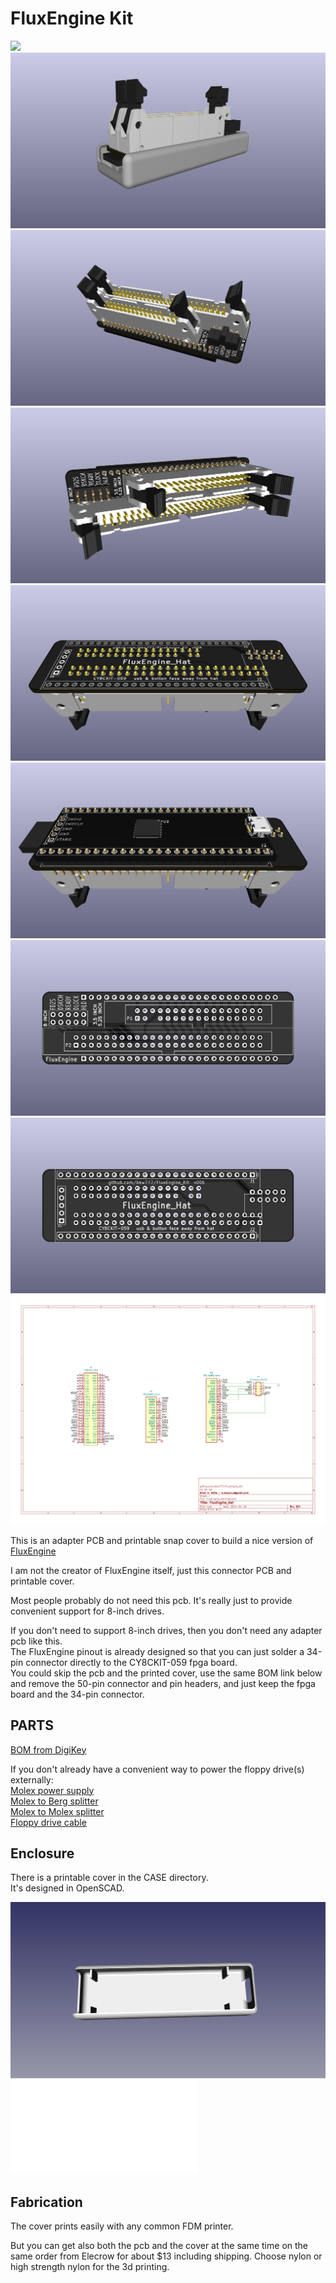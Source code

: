 # FluxEngine Kit

![](PCB/out/FluxEngine_Hat.cvr.jpg)
![](PCB/out/FluxEngine_Hat.cvr.2.jpg)
![](PCB/out/FluxEngine_Hat.jpg)
![](PCB/out/FluxEngine_Hat.2.jpg)
![](PCB/out/FluxEngine_Hat.3.jpg)
![](PCB/out/FluxEngine_Hat.4.jpg)
![](PCB/out/FluxEngine_Hat.top.jpg)
![](PCB/out/FluxEngine_Hat.bottom.jpg)
![](PCB/out/FluxEngine_Hat.svg)

This is an adapter PCB and printable snap cover to build a nice version of [FluxEngine](http://cowlark.com/fluxengine/)

I am not the creator of FluxEngine itself, just this connector PCB and printable cover.

Most people probably do not need this pcb. It's really just to provide convenient support for 8-inch drives.

If you don't need to support 8-inch drives, then you don't need any adapter pcb like this.  
The FluxEngine pinout is already designed so that you can just solder a 34-pin connector directly to the CY8CKIT-059 fpga board.  
You could skip the pcb and the printed cover, use the same BOM link below and remove the 50-pin connector and pin headers, and just keep the fpga board and the 34-pin connector.

## PARTS
[BOM from DigiKey](https://www.digikey.com/short/r214w4b0)  

If you don't already have a convenient way to power the floppy drive(s) externally:  
[Molex power supply](https://amazon.com/dp/B000MGG6SC)  
[Molex to Berg splitter](https://amazon.com/dp/B0002J1KW6)  
[Molex to Molex splitter](https://amazon.com/dp/B00007JO36)  
[Floppy drive cable](https://amazon.com/dp/B07KDJTMGP)  

## Enclosure

There is a printable cover in the CASE directory.  
It's designed in OpenSCAD.

![](CASE/out/FluxEngine_Case.jpg)
![](CASE/out/FluxEngine_Case.stl)

## Fabrication

The cover prints easily with any common FDM printer.

But you can get also both the pcb and the cover at the same time on the same order from Elecrow for about $13 including shipping.   Choose nylon or high strength nylon for the 3d printing.
